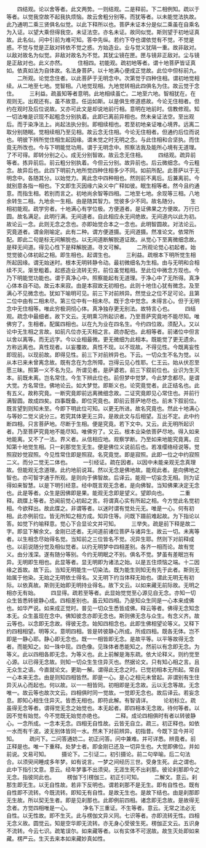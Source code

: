 <!-- { "loadSidebar": true } -->
　　四结观。论以舍等者。此文两势。一则结观。二是释前。下二相例知。疏以于等者。以觉我空故不起我执烦恼。故云舍粗分别等。而犹等者。以未能觉法执故。此乃通明二乘三贤俱名似觉。以此下释所以也。菩萨未证本分是似二乘虽在自乘名为入证。以望大乘但得我空。未证法空。亦名未证。故同似觉。斯则望于初地证真故。此名似。问中引前为难可知。答中先纵。若约下夺也谓依觉有不觉。不觉是惑。不觉与觉是正敌对转依不觉之惑。方始造业。业与觉义犹隔一重。故非敌对。以敌对故名为似觉。非敌对故名为不觉。其犹尘镜在匣。匣与镜非正敌对。尘与镜是正敌对也。此义亦然。
　　住相四。初能观。疏初地等者。谓十地菩萨皆证真如。依真如法为自体故。名法身菩萨。以十地满心便成正觉故。此位中但标前九。
　　二所观。论觉念住者。以此菩萨于无明念中。次第觉于四种住相。谓初地觉相续。从二地至七地。觉智相。八地觉现相。九地觉转相此四俱名为住。故云觉于念住。
　　三利益。疏虽知等者意明。此地相续虽亡。二地至六地。智相犹在。在观则无。出观还有。虽不故意。任运如斯。以是俱生修道惑故。今论无住相者。但约在观时及后位说故。又亦可此文是却说地前行相。意明在地前时。信教修观。知一切法唯是识现不起粗念分别执着。此即已离前异相也。然未亲证法空。至出观后。而于染净法上。尚起法执分别。即相续相也。若至初地亲证唯心境界。远离二取分别随眠。觉相续相乃至见相。故云念无住相。今论无住相者。但通约后位而说也。明彼下辨所觉住相生起因缘。谓未觉之时无明之念。与此住相和合坚执。而住竟无所改也。今与下明能觉功用。谓于无明念中。照察法我及能所心境有无道理。了不可得。即转分别之心。成无分别智故。故云念无住相。
　　四结观。疏异前等者。拣异前后。前云粗分别执着。今但云分别。故异前也。后云微细念。今云粗念。故异后也。此四下明前九地所觉四种住相多少不同。如前所配。此菩萨以于无明念中。各随其分。以始觉力。离此念中四种相也。然则前不离后。后兼离前。今就别意各指一相也。下文即生灭因缘六染义中广释如彼。眠生相等者。然今且约通意。而指生相。若别而言之。初地尚余智等四相。二地至七地。余现等三相。八地余转生二相。九地余一生相。由是随其智力。觉彼多少不同。故名随分。
　　生相初能观。疏学穷者。十地满心有学位极。方便道者。是证佛果之方便故。万行已圆。故名满足。此明行满。无间道者。自此相应永无间绝故。无间道内以此为初。故论云一念。此则无念之念也。亦即始觉合本之一念也。此明智圆故。对法论云。究竟道者。谓金刚喻定。此有二种。谓方便道摄。无间道摄。然准论文。依常所配。即此二句是标无间解脱也。以无间道断解脱道证故。从觉心下至离微细念故。是释无间道。得见心性下是释解脱道。寻文可解。
　　二所观论觉心初起者。始觉觉彼心体初起之相。即生相也。起谓生也。
　　三利益。疏根本下明所觉生相所起因缘。谓无始迷时。根本无明转静令动。最初微细名为生相。由与无明和合相续不灭。渐至粗着。起惑造业流转无穷。前位虽觉粗相。至此位中微念方现也。今乃下明能觉功能也。谓于真净心中。照察能起有无道理。于净心中了无所得。真净心体本自不动。故云本来寂。由是本寂故无初相也。此则十地住心犹有微念。及至满心不见微念也。犹如下喻明可见。前三下对前辨异。然觉业之位不足可论。且第二位中由有二相未尽。第三位中有一相未尽。既于念中觉念。未得言心。但于无明念中无住相等。唯此穷极洞彻心体。真净独存更无别法。故特言心也。
　　四结观。疏念中最细者。故下文云。无明熏习所起识者。乃至菩萨究竟地不能尽知。唯佛穷了。生相者。配属四相也。以在九为业在四名生。今约四位故。须配入。又以论中无生相之言故。如前凡位亦无灭相之言。疏亦配也。此相等者。前诸位中但言以舍以离等。而无远字。今以业相最微。更无微细为此相本。既能觉了更无遗余。方称远离也。真性现者。以妄覆故。真性不现。以不现故。不得见性。今既离妄性即现前。以现前故。即得见性。前三下对前辨异也。下云。一切众生不名为觉。以从本已来未曾离念故。既有念在为念所障。岂得云见心性耶。仁王云。始从伏忍至愿三昧。照第一义不名为见。所谓见者。是萨婆若。前三下叙前位也。业识为生灭本。前既未离。岂名常住。今生下辨此位也。前但梦中觉梦。今此梦念都尽。是谓大觉。方名常住。佛地论云。如大梦觉。即斯义也。论究竟觉者。此正结名也。此有五义。故称究竟。一断究竟即前远离微细念故。二证究竟即见心常住也。并前行满智圆。故成四矣。四事既备。即位究竟也。即前云菩萨地尽也。前未下叙前位。既言望到则知未至。今即下明此位可知。以更无所进。故名究竟也。然此十地满心与等妙二觉义说分三。若究其体更无三异。是故此文与后相望。互出不定。此中约断四相。只言菩萨地。尽断于生相。便是究竟。若下文中。又云。此无明所起识者。乃至菩萨究竟地不能尽知。唯佛穷了。又云。根本业染依菩萨尽地。得入如来地能离。又不了一法。界义者。从信相应地。观察学断。乃至如来地能究竟离。应知第十地觉生相。只一刹那觉生无生。便是佛位义说前后也。若准缨络经说等。觉照寂妙觉寂照。今见性常住即是照寂。名究竟觉。即是寂照。此即一位之中约寂照二义。而分二觉无二体也。
　　一引经证。疏在因者。以因中未能亲观无念真理故。但能观无念道理。此约地前说耳。然以无念是佛地故。能观此者。是向佛地之智也。亦可智字通于所观。是则向于佛智故。后译云。能观一切妄念无相。则为证得如来智慧。以是下明引经意。经中既言观无念者。是向佛智。当知佛果决定无念也。此是等者。众生是因佛即是果。能观无念即是望义。望即向也。
　　二重释。疏牒上等者。恐闻前觉心初起之言。将谓真心实有所起之相。今方觉此名觉初相。今欲释出。故此牒之。非谓等者。以迷时谓有觉处元无。唯是一心。何有初相。此亦例前位。皆无所知之相方成。知异住等。问既下蹑前难起故。为下指论以答。如觉下约喻释意。觉心下合显论文并可知。
　　三举失。疏是前下释是故二字。即显下解余文。金刚已还者。无间道前诸位菩萨与诸异生。故云一切。未离等者。以生相念尽始得名觉。当知前之三位皆名不觉。况异生耶。然则下对前释成也。以前说随分觉及相似觉者。以约无明梦中四相差别。各齐一相而论。故有觉义。由分浅深。遂有随分等别。今约无明眠之不别。俱名不觉。梦虽有差眠岂有异。无明即生相也。此显等者。显无明即为诸法之始。以是五住烦恼之端。十二因缘之首故。故下云。当知无明能生一切染法。既为能生则知无有先于此者。斯则无始属于他染。无始之无明依士得名。又无明下约当体释无始也。谓此无明无有初际。以依真故。斯则无始即无明持业得名。故下文云。以如来藏无前际故。无明之相亦无有始。
　　四显得。疏若至等者。此显始觉觉至心源见自无念。亦知一切众生皆悉转彼静心成。四相差别也。虽云知四相。乃是知众生同是一心本来成佛也。如华严说。如来成正觉时。普见一切众生悉皆成佛。释云等者。佛得无念知念本无。众生虽现在念中。佛知彼念亦即无念也。斯则佛无念与众生。有念义齐。故云等也。以念即无念故。得彼无念。始知四相念也。此即生佛相望论等义。又释下约四相相望。明等义。意明四相。皆是转彼静心所成。所成四相。既各无体。岂不即是一静心耶。静心即无念也。既一一相皆即无念。是故平等。以平等故得无念者。而能知之。如一珠中现。四色像。见珠体者悉能知之。然前以有念即无念。为等义。此以四相各即无念。为等义也。此上前解是海东疏。依大论释义。则约觉至心源。以已得无念故。则知一切众生生住异灭也。然据论文。只有知心相之言。且无众生之语。今直就论文。更助一解。谓得此无念之时。已觉初相本无所起。常自一心本来无念。由是则知四相皆然。即是一心。是心之相元未曾起。非谓别有生住异灭从心而起也。何以故。以一一相皆同。初相即是无念故。云以无念等故。无念唯一。故云等也故次文云。四相俱时同一觉故。一觉即无念也。故后译云。若妄念息。即知心相生住异灭。皆悉无相也。即符此解。有智请详。
　　论初标立。疏虽得无念等者。谓得觉无念之始觉也。本无起者。即四相本无念故。待何等者。以因不觉有始觉。今不觉既无始觉亦绝也。
　　二释。成论四相俱时有者以转彼静心。一念所成。一念本无念。四相无自性故。云皆无自立。疏三。初正释也。如依一水而有千波。波无别体皆同一水。然未下对前辨异。初指昔。今既下显今并可知。
　　疏问下。二问答通妨二。初正问答。问中兼难。并可详悉。辨竟者。前正释是也。唯一下重释。处梦士者。即金刚已还及一切异生也。大觉即佛位。并如前说。文易可知。
　　摄论下。二引证二。初引摄论。前二句举喻。后二句法合。以须臾间睡成多年梦。如有说言。一梦之间经历三世。受身生死。此之谓也。此中下指引文意。意云。经年梦事不出须臾。无涯生死不出刹那。彼论刹那即今之无念。指彼同此也。
　　楞伽下引楞伽三。初正引可知。
　　二解文。意云。刹那生即无生。以无自性故。若非下反明也。谓若刹那不是无生。即有自性也。既有自性即不流转。今既流转。即知无有自性。是故无生也。是故下结也。由是刹那即无生故。所以契无生者。即是见刹那也。此即例前四相。诸念即无念故。是故得无念者。方觉四相唯是一心。
　　净名下三重证。不生等者。意云。无常之法必无自性。以无性故。即不生灭。此与楞伽文异义同。七识等者。亦即流转无性。四相无念义故。圆觉云。知是空华即无流转。亦无身心受彼生死。楞伽正文云。五识身不流转。今云七识。疏笔误尔。如来藏等者。以有实体不可泯故。故生灭处即如来藏。楞严云。生灭去来本如来藏妙真如性。
